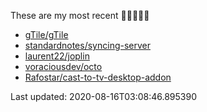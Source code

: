 These are my most recent 🌟🌟🌟🌟🌟

* [gTile/gTile](https://github.com/gTile/gTile)
* [standardnotes/syncing-server](https://github.com/standardnotes/syncing-server)
* [laurent22/joplin](https://github.com/laurent22/joplin)
* [voraciousdev/octo](https://github.com/voraciousdev/octo)
* [Rafostar/cast-to-tv-desktop-addon](https://github.com/Rafostar/cast-to-tv-desktop-addon)

Last updated: 2020-08-16T03:08:46.895390
